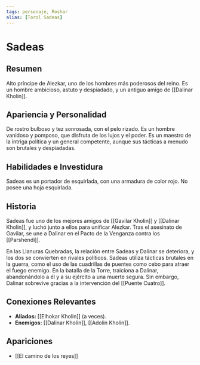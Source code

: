 ```yaml
---
tags: personaje, Roshar
alias: [Torol Sadeas]
---
```


# Sadeas

## Resumen
Alto príncipe de Alezkar, uno de los hombres más poderosos del reino. Es un hombre ambicioso, astuto y despiadado, y un antiguo amigo de [[Dalinar Kholin]].

## Apariencia y Personalidad
De rostro bulboso y tez sonrosada, con el pelo rizado. Es un hombre vanidoso y pomposo, que disfruta de los lujos y el poder. Es un maestro de la intriga política y un general competente, aunque sus tácticas a menudo son brutales y despiadadas.

## Habilidades e Investidura
Sadeas es un portador de esquirlada, con una armadura de color rojo. No posee una hoja esquirlada.

## Historia
Sadeas fue uno de los mejores amigos de [[Gavilar Kholin]] y [[Dalinar Kholin]], y luchó junto a ellos para unificar Alezkar. Tras el asesinato de Gavilar, se une a Dalinar en el Pacto de la Venganza contra los [[Parshendi]].

En las Llanuras Quebradas, la relación entre Sadeas y Dalinar se deteriora, y los dos se convierten en rivales políticos. Sadeas utiliza tácticas brutales en la guerra, como el uso de las cuadrillas de puentes como cebo para atraer el fuego enemigo. En la batalla de la Torre, traiciona a Dalinar, abandonándolo a él y a su ejército a una muerte segura. Sin embargo, Dalinar sobrevive gracias a la intervención del [[Puente Cuatro]].

## Conexiones Relevantes
* **Aliados:** [[Elhokar Kholin]] (a veces).
* **Enemigos:** [[Dalinar Kholin]], [[Adolin Kholin]].

## Apariciones
* [[El camino de los reyes]]
